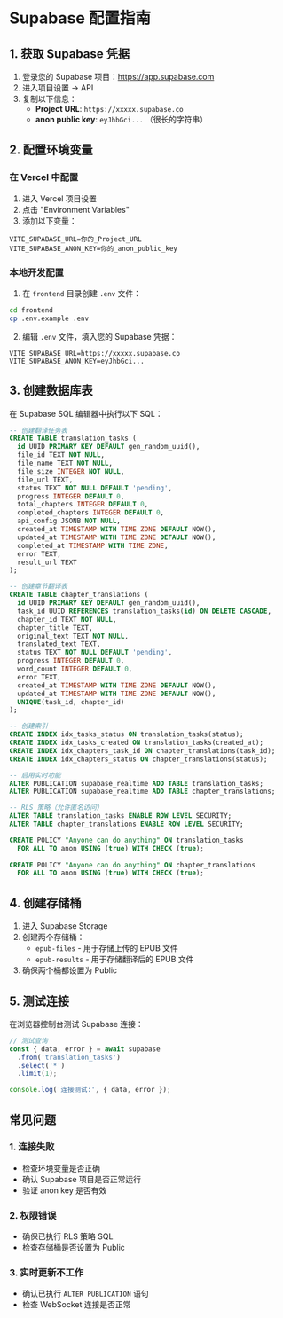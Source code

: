 # Supabase 配置指南

## 1. 获取 Supabase 凭据

1. 登录您的 Supabase 项目：https://app.supabase.com
2. 进入项目设置 → API
3. 复制以下信息：
   - **Project URL**: `https://xxxxx.supabase.co`
   - **anon public key**: `eyJhbGci...` （很长的字符串）

## 2. 配置环境变量

### 在 Vercel 中配置

1. 进入 Vercel 项目设置
2. 点击 "Environment Variables"
3. 添加以下变量：

```
VITE_SUPABASE_URL=你的_Project_URL
VITE_SUPABASE_ANON_KEY=你的_anon_public_key
```

### 本地开发配置

1. 在 `frontend` 目录创建 `.env` 文件：

```bash
cd frontend
cp .env.example .env
```

2. 编辑 `.env` 文件，填入您的 Supabase 凭据：

```env
VITE_SUPABASE_URL=https://xxxxx.supabase.co
VITE_SUPABASE_ANON_KEY=eyJhbGci...
```

## 3. 创建数据库表

在 Supabase SQL 编辑器中执行以下 SQL：

```sql
-- 创建翻译任务表
CREATE TABLE translation_tasks (
  id UUID PRIMARY KEY DEFAULT gen_random_uuid(),
  file_id TEXT NOT NULL,
  file_name TEXT NOT NULL,
  file_size INTEGER NOT NULL,
  file_url TEXT,
  status TEXT NOT NULL DEFAULT 'pending',
  progress INTEGER DEFAULT 0,
  total_chapters INTEGER DEFAULT 0,
  completed_chapters INTEGER DEFAULT 0,
  api_config JSONB NOT NULL,
  created_at TIMESTAMP WITH TIME ZONE DEFAULT NOW(),
  updated_at TIMESTAMP WITH TIME ZONE DEFAULT NOW(),
  completed_at TIMESTAMP WITH TIME ZONE,
  error TEXT,
  result_url TEXT
);

-- 创建章节翻译表
CREATE TABLE chapter_translations (
  id UUID PRIMARY KEY DEFAULT gen_random_uuid(),
  task_id UUID REFERENCES translation_tasks(id) ON DELETE CASCADE,
  chapter_id TEXT NOT NULL,
  chapter_title TEXT,
  original_text TEXT NOT NULL,
  translated_text TEXT,
  status TEXT NOT NULL DEFAULT 'pending',
  progress INTEGER DEFAULT 0,
  word_count INTEGER DEFAULT 0,
  error TEXT,
  created_at TIMESTAMP WITH TIME ZONE DEFAULT NOW(),
  updated_at TIMESTAMP WITH TIME ZONE DEFAULT NOW(),
  UNIQUE(task_id, chapter_id)
);

-- 创建索引
CREATE INDEX idx_tasks_status ON translation_tasks(status);
CREATE INDEX idx_tasks_created ON translation_tasks(created_at);
CREATE INDEX idx_chapters_task_id ON chapter_translations(task_id);
CREATE INDEX idx_chapters_status ON chapter_translations(status);

-- 启用实时功能
ALTER PUBLICATION supabase_realtime ADD TABLE translation_tasks;
ALTER PUBLICATION supabase_realtime ADD TABLE chapter_translations;

-- RLS 策略（允许匿名访问）
ALTER TABLE translation_tasks ENABLE ROW LEVEL SECURITY;
ALTER TABLE chapter_translations ENABLE ROW LEVEL SECURITY;

CREATE POLICY "Anyone can do anything" ON translation_tasks
  FOR ALL TO anon USING (true) WITH CHECK (true);
  
CREATE POLICY "Anyone can do anything" ON chapter_translations
  FOR ALL TO anon USING (true) WITH CHECK (true);
```

## 4. 创建存储桶

1. 进入 Supabase Storage
2. 创建两个存储桶：
   - `epub-files` - 用于存储上传的 EPUB 文件
   - `epub-results` - 用于存储翻译后的 EPUB 文件
3. 确保两个桶都设置为 Public

## 5. 测试连接

在浏览器控制台测试 Supabase 连接：

```javascript
// 测试查询
const { data, error } = await supabase
  .from('translation_tasks')
  .select('*')
  .limit(1);

console.log('连接测试:', { data, error });
```

## 常见问题

### 1. 连接失败
- 检查环境变量是否正确
- 确认 Supabase 项目是否正常运行
- 验证 anon key 是否有效

### 2. 权限错误
- 确保已执行 RLS 策略 SQL
- 检查存储桶是否设置为 Public

### 3. 实时更新不工作
- 确认已执行 `ALTER PUBLICATION` 语句
- 检查 WebSocket 连接是否正常